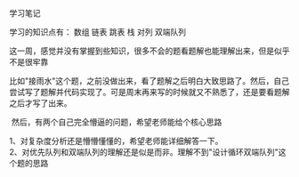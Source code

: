 学习笔记

学习的知识点有：
数组
链表
跳表
栈
对列
双端队列

这一周，感觉并没有掌握到些知识，很多不会的题看题解也能理解出来，但是似乎不是很牢靠

比如"接雨水"这个题，之前没做出来，看了题解之后明白大致思路了。然后，自己尝试写了题解并代码实现了。可是周末再来写的时候就又不熟悉了，还是要看题解之后才写了出来。  

​	然后，有两个自己完全懵逼的问题，希望老师能给个核心思路  

1、对复杂度分析还是懵懵懂懂的，希望老师能详细解答一下。  
2、对优先队列和双端队列的理解还是似是而非。理解不到"设计循环双端队列"这个题的思路  
